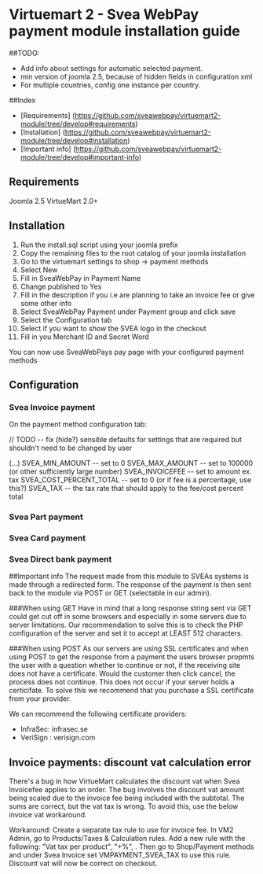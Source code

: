 # Virtuemart 2 - Svea WebPay payment module installation guide

##TODO:
- Add info about settings for automatic selected payment.
- min version of joomla 2.5, because of hidden fields in configuration xml
- For multiple countries, config one instance per country.

##Index
* [Requirements] (https://github.com/sveawebpay/virtuemart2-module/tree/develop#requirements)
* [Installation] (https://github.com/sveawebpay/virtuemart2-module/tree/develop#installation)
* [Important info] (https://github.com/sveawebpay/virtuemart2-module/tree/develop#important-info)


## Requirements
Joomla 2.5
VirtueMart 2.0+

## Installation
1.  Run the install.sql script using your joomla prefix
2.  Copy the remaining files to the root catalog of your joomla installation
3.  Go to the virtuemart settings to shop -> payment methods
4.  Select New
5.  Fill in SveaWebPay in Payment Name
6.  Change published to Yes
7.  Fill in the description if you i.e are planning to take an invoice fee or give some other info
8.  Select SveaWebPay Payment under Payment group and click save
9.  Select the Configuration tab
10. Select if you want to show the SVEA logo in the checkout
11. Fill in you Merchant ID and Secret Word

You can now use SveaWebPays pay page with your configured payment methods

## Configuration

### Svea Invoice payment
On the payment method configuration tab:

// TODO -- fix (hide?) sensible defaults for settings that are required but shouldn't need to be changed by user

(...)
SVEA_MIN_AMOUNT -- set to 0
SVEA_MAX_AMOUNT -- set to 100000 (or other sufficiently large number)
SVEA_INVOICEFEE -- set to amount ex. tax
SVEA_COST_PERCENT_TOTAL -- set to 0 (or if fee is a percentage, use this?)
SVEA_TAX -- the tax rate that should apply to the fee/cost percent total

### Svea Part payment

### Svea Card payment

### Svea Direct bank payment

##Important info
The request made from this module to SVEAs systems is made through a redirected form. 
The response of the payment is then sent back to the module via POST or GET (selectable in our admin).





###When using GET
Have in mind that a long response string sent via GET could get cut off in some browsers and especially in some servers due to server limitations. 
Our recommendation to solve this is to check the PHP configuration of the server and set it to accept at LEAST 512 characters.


###When using POST
As our servers are using SSL certificates and when using POST to get the response from a payment the users browser propmts the user with a question whether to continue or not, if the receiving site does not have a certificate.
Would the customer then click cancel, the process does not continue.  This does not occur if your server holds a certicifate. To solve this we recommend that you purchase a SSL certificate from your provider.

We can recommend the following certificate providers:
* InfraSec:  infrasec.se
* VeriSign : verisign.com


## Invoice payments: discount vat calculation error 
There's a bug in how VirtueMart calculates the discount vat when Svea Invoicefee applies to an order. The bug involves the discount vat amount being scaled due to the invoice fee being included with the subtotal. The sums are correct, but the vat tax is wrong. To avoid this, use the below invoice vat workaround.

Workaround: Create a separate tax rule to use for invoice fee. In VM2 Admin, go to Products/Taxes & Calculation rules. Add a new rule with the following:
"Vat tax per product", "+%", <your vat rate>. Then go to Shop/Payment methods and under Svea Invoice set VMPAYMENT_SVEA_TAX to use this rule. Discount vat
will now be correct on checkout.


